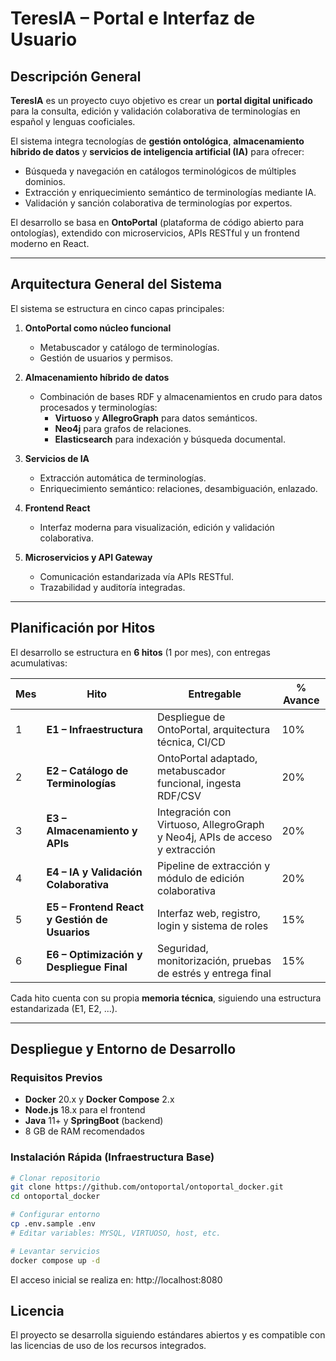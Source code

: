 # TeresIA – Portal e Interfaz de Usuario

## Descripción General

**TeresIA** es un proyecto cuyo objetivo es crear un **portal digital unificado** para la consulta, edición y validación colaborativa de terminologías en español y lenguas cooficiales.

El sistema integra tecnologías de **gestión ontológica**, **almacenamiento híbrido de datos** y **servicios de inteligencia artificial (IA)** para ofrecer:

- Búsqueda y navegación en catálogos terminológicos de múltiples dominios.
- Extracción y enriquecimiento semántico de terminologías mediante IA.
- Validación y sanción colaborativa de terminologías por expertos.

El desarrollo se basa en **OntoPortal** (plataforma de código abierto para ontologías), extendido con microservicios, APIs RESTful y un frontend moderno en React.

---

## Arquitectura General del Sistema

El sistema se estructura en cinco capas principales:

1. **OntoPortal como núcleo funcional**
   - Metabuscador y catálogo de terminologías.
   - Gestión de usuarios y permisos.

2. **Almacenamiento híbrido de datos**
   - Combinación de bases RDF y almacenamientos en crudo para datos procesados y terminologías:
     - **Virtuoso** y **AllegroGraph** para datos semánticos.
     - **Neo4j** para grafos de relaciones.
     - **Elasticsearch** para indexación y búsqueda documental.

3. **Servicios de IA**
   - Extracción automática de terminologías.
   - Enriquecimiento semántico: relaciones, desambiguación, enlazado.

4. **Frontend React**
   - Interfaz moderna para visualización, edición y validación colaborativa.

5. **Microservicios y API Gateway**
   - Comunicación estandarizada vía APIs RESTful.
   - Trazabilidad y auditoría integradas.

---

## Planificación por Hitos

El desarrollo se estructura en **6 hitos** (1 por mes), con entregas acumulativas:

| Mes | Hito | Entregable | % Avance |
|-----|------|------------|----------|
| 1 | **E1 – Infraestructura** | Despliegue de OntoPortal, arquitectura técnica, CI/CD | 10% |
| 2 | **E2 – Catálogo de Terminologías** | OntoPortal adaptado, metabuscador funcional, ingesta RDF/CSV | 20% |
| 3 | **E3 – Almacenamiento y APIs** | Integración con Virtuoso, AllegroGraph y Neo4j, APIs de acceso y extracción | 20% |
| 4 | **E4 – IA y Validación Colaborativa** | Pipeline de extracción y módulo de edición colaborativa | 20% |
| 5 | **E5 – Frontend React y Gestión de Usuarios** | Interfaz web, registro, login y sistema de roles | 15% |
| 6 | **E6 – Optimización y Despliegue Final** | Seguridad, monitorización, pruebas de estrés y entrega final | 15% |

Cada hito cuenta con su propia **memoria técnica**, siguiendo una estructura estandarizada (E1, E2, ...).

---

## Despliegue y Entorno de Desarrollo

### Requisitos Previos

- **Docker** 20.x y **Docker Compose** 2.x  
- **Node.js** 18.x para el frontend  
- **Java** 11+ y **SpringBoot** (backend)  
- 8 GB de RAM recomendados

### Instalación Rápida (Infraestructura Base)

```bash
# Clonar repositorio
git clone https://github.com/ontoportal/ontoportal_docker.git
cd ontoportal_docker

# Configurar entorno
cp .env.sample .env
# Editar variables: MYSQL, VIRTUOSO, host, etc.

# Levantar servicios
docker compose up -d
````

El acceso inicial se realiza en: http://localhost:8080

## Licencia

El proyecto se desarrolla siguiendo estándares abiertos y es compatible con las licencias de uso de los recursos integrados.